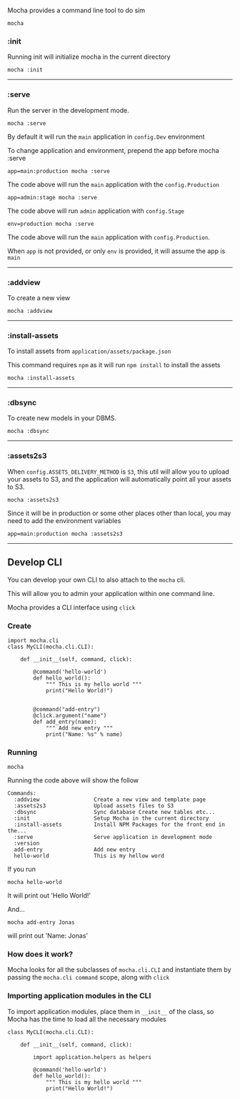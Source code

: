 Mocha provides a command line tool to do sim

    mocha

### :init

Running init will initialize mocha in the current directory

    mocha :init

---

### :serve

Run the server in the development mode.

    mocha :serve

By default it will run the `main` application in `config.Dev` environment

To change application and environment, prepend the app before mocha :serve

    app=main:production mocha :serve

The code above will run the `main` application with the `config.Production`

    app=admin:stage mocha :serve

The code above will run `admin` application with `config.Stage`

    env=production mocha :serve

The code above will run the `main` application with `config.Production`.

When `app` is not provided, or only `env` is provided, it will assume the app is `main`

---

### :addview

To create a new view

    mocha :addview

---

### :install-assets

To install assets from `application/assets/package.json`

This command requires `npm` as it will run `npm install` to install the assets

    mocha :install-assets

---

### :dbsync

To create new models in your DBMS.

    mocha :dbsync


---

### :assets2s3


When `config.ASSETS_DELIVERY_METHOD` is `S3`, this util will allow you to upload
your assets to S3, and the application will automatically point all your assets
to S3.

    mocha :assets2s3

Since it will be in production or some other places other than local,
you may need to add the environment variables

    app=main:production mocha :assets2s3


---

## Develop CLI

You can develop your own CLI to also attach to the `mocha` cli.

This will allow you to admin your application within one command line.

Mocha provides a CLI interface using `click`


### Create

    import mocha.cli
    class MyCLI(mocha.cli.CLI):

        def __init__(self, command, click):

            @command('hello-world')
            def hello_world():
                """ This is my hello world """
                print("Hello World!")


            @command("add-entry")
            @click.argument("name")
            def add_entry(name):
                """ Add new entry """
                print("Name: %s" % name)


### Running

    mocha

Running the code above will show the follow

    Commands:
      :addview                 Create a new view and template page
      :assets2s3               Upload assets files to S3
      :dbsync                  Sync database Create new tables etc...
      :init                    Setup Mocha in the current directory
      :install-assets          Install NPM Packages for the front end in the...
      :serve                   Serve application in development mode
      :version
      add-entry                Add new entry
      hello-world              This is my hellow word


If you run

    mocha hello-world

It will print out 'Hello World!'

And...

    mocha add-entry Jonas

will print out 'Name: Jonas'


### How does it work?

Mocha looks for all the subclasses of `mocha.cli.CLI` and instantiate them by
passing the `mocha.cli command` scope, along with `click`

### Importing application modules in the CLI

To import application modules, place them in `__init__` of the class, so Mocha
has the time to load all the necessary modules


    class MyCLI(mocha.cli.CLI):

        def __init__(self, command, click):

            import application.helpers as helpers

            @command('hello-world')
            def hello_world():
                """ This is my hello world """
                print("Hello World!")


